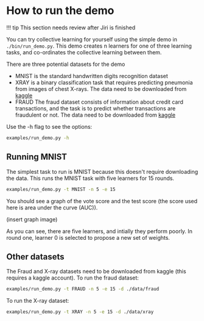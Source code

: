 # How to run the demo

!!! tip
    This section needs review after Jiri is finished


You can try collective learning for yourself using the simple demo in `./bin/run_demo.py`. 
This demo creates n learners for one of three learning tasks, and co-ordinates the collective learning between them.

There are three potential datasets for the demo

* MNIST is the standard handwritten digits recognition dataset
* XRAY is a binary classification task that requires predicting pneumonia from images of chest X-rays. 
  The data need to be downloaded from [kaggle](https://www.kaggle.com/paultimothymooney/chest-xray-pneumonia)
* FRAUD The fraud dataset consists of information about credit card transactions, and the task is to predict whether 
  transactions are fraudulent or not. 
  The data need to be downloaded from [kaggle](https://www.kaggle.com/c/ieee-fraud-detection)

Use the -h flag to see the options:
```bash
examples/run_demo.py -h
```

## Running MNIST
The simplest task to run is MNIST because this doesn't require downloading the data. 
This runs the MNIST task with five learners for 15 rounds.
```bash
examples/run_demo.py -t MNIST -n 5 -e 15
```
You should see a graph of the vote score and the test score (the score used here is area under the curve (AUC)).

(insert graph image)

As you can see, there are five learners, and intially they perform poorly.
In round one, learner 0 is selected to propose a new set of weights.

## Other datasets
The Fraud and X-ray datasets need to be downloaded from kaggle (this requires a kaggle account).
To run the fraud dataset:
```bash
examples/run_demo.py -t FRAUD -n 5 -e 15 -d ./data/fraud
```
To run the X-ray dataset:
```bash
examples/run_demo.py -t XRAY -n 5 -e 15 -d ./data/xray
```
